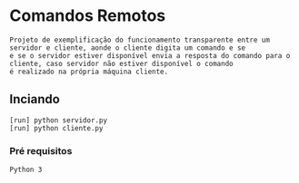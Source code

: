 # Comandos Remotos

    Projeto de exemplificação do funcionamento transparente entre um servidor e cliente, aonde o cliente digita um comando e se 
    e se o servidor estiver disponível envia a resposta do comando para o cliente, caso servidor não estiver disponível o comando
    é realizado na própria máquina cliente.
    
## Inciando 
   
   ```
   [run] python servidor.py
   [run] python cliente.py
   ```
   
### Pré requisitos
    
   ```
   Python 3
   ```